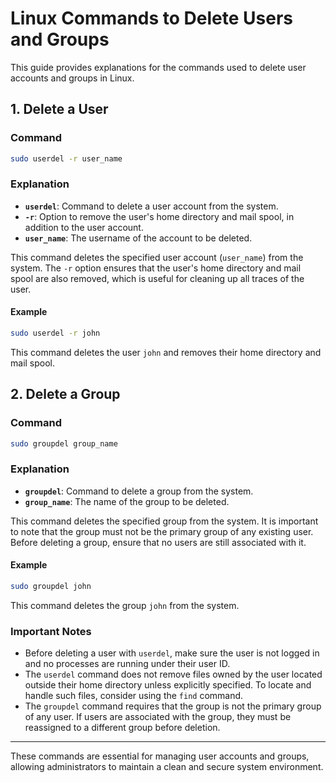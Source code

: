 # Linux Commands to Delete Users and Groups

This guide provides explanations for the commands used to delete user accounts and groups in Linux.

## 1. Delete a User

### Command

```bash
sudo userdel -r user_name
```

### Explanation

- **`userdel`**: Command to delete a user account from the system.
- **`-r`**: Option to remove the user's home directory and mail spool, in addition to the user account.
- **`user_name`**: The username of the account to be deleted.

This command deletes the specified user account (`user_name`) from the system. The `-r` option ensures that the user's home directory and mail spool are also removed, which is useful for cleaning up all traces of the user.

#### Example

```bash
sudo userdel -r john
```

This command deletes the user `john` and removes their home directory and mail spool.

## 2. Delete a Group

### Command

```bash
sudo groupdel group_name
```

### Explanation

- **`groupdel`**: Command to delete a group from the system.
- **`group_name`**: The name of the group to be deleted.

This command deletes the specified group from the system. It is important to note that the group must not be the primary group of any existing user. Before deleting a group, ensure that no users are still associated with it.

#### Example

```bash
sudo groupdel john
```

This command deletes the group `john` from the system.

### Important Notes

- Before deleting a user with `userdel`, make sure the user is not logged in and no processes are running under their user ID.
- The `userdel` command does not remove files owned by the user located outside their home directory unless explicitly specified. To locate and handle such files, consider using the `find` command.
- The `groupdel` command requires that the group is not the primary group of any user. If users are associated with the group, they must be reassigned to a different group before deletion.

---

These commands are essential for managing user accounts and groups, allowing administrators to maintain a clean and secure system environment.
